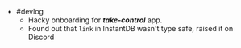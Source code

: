 - #devlog
	- Hacky onboarding for ***take-control*** app.
	- Found out that `link` in InstantDB wasn't type safe, raised it on Discord